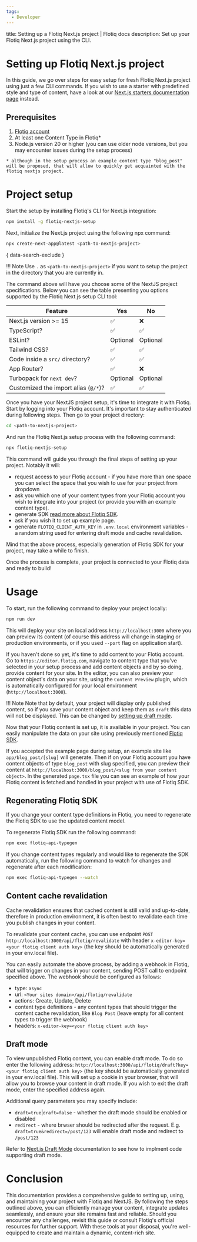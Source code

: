 ```yaml
---
tags:
  - Developer
---
```


title: Setting up a Flotiq Next.js project | Flotiq docs
description: Set up your Flotiq Next.js project using the CLI.

# Setting up Flotiq Next.js project

In this guide, we go over steps for easy setup for fresh Flotiq Next.js project using just a few CLI commands. If you wish to use a starter with predefined style and type of content, have a look at our [Next.js starters documentation page](/docs/Universe/nextjs/nextjs-starters/) instead.

## Prerequisites

1. [Flotiq account](https://editor.flotiq.com)
2. At least one Content Type in Flotiq*
3. Node.js version 20 or higher (you can use older node versions, but you may encounter issues during the setup process)

`* although in the setup process an example content type "blog_post" will be proposed, that will allow to quickly get acquainted with the flotiq nextjs project.`

# Project setup

Start the setup by installing Flotiq's CLI for Next.js integration:

```bash
npm install -g flotiq-nextjs-setup
```

Next, initialize the Next.js project using the following npx command:

```bash
npx create-next-app@latest <path-to-nextjs-project>
```
{ data-search-exclude }

!!! Note
    Use `.` as `<path-to-nextjs-project>` if you want to setup the project in the directory that you are currently in.

The command above will have you choose some of the NextJS project specifications. Below you can see the table presenting you options supported by the Flotiq Next.js setup CLI tool:

| Feature                                  | Yes | No  |
|------------------------------------------|-----|-----|
| Next.js version >= 15                    | ✅  | ❌  |
| TypeScript?                              | ✅  | ✅  |
| ESLint?                                  | Optional | Optional |
| Tailwind CSS?                            | ✅  | ✅  |
| Code inside a `src/` directory?          | ✅  | ✅  |
| App Router?                              | ✅  | ❌  |
| Turbopack for `next dev`?                | Optional | Optional |
| Customized the import alias (`@/*`)?     | ✅  | ✅  |

Once you have your NextJS project setup, it's time to integrate it with Flotiq. Start by logging into your Flotiq account. It's important to stay authenticated during following steps. Then go to your project directory:

```bash
cd <path-to-nextjs-project>
```

And run the Flotiq Next.js setup process with the following command:

```bash
npx flotiq-nextjs-setup
```

This command will guide you through the final steps of setting up your project. Notably it will:

* request access to your Flotiq account - if you have more than one space you can select the space that you wish to use for your project from dropdown
* ask you which one of your content types from your Flotiq account you wish to integrate into your project (or provide you with an example content type).
* generate SDK [read more about Flotiq SDK](/docs/API/generate-package/sdk-nodejs/).
* ask if you wish it to set up example page.
* generate `FLOTIQ_CLIENT_AUTH_KEY` in `.env.local` environment variables - a random string used for entering draft mode and cache revalidation.

Mind that the above process, especially generation of Flotiq SDK for your project, may take a while to finish.

Once the process is complete, your project is connected to your Flotiq data and ready to build!

# Usage

To start, run the following command to deploy your project locally:

```bash
npm run dev
```

This will deploy your site on local address `http://localhost:3000` where you can preview its content (of course this address will change in staging or production environments, or if you used `--port` flag on application start).

If you haven't done so yet, it's time to add content to your Flotiq account. Go to `https://editor.flotiq.com`, navigate to content type that you've selected in your setup process and add content objects and by so doing, provide content for your site. In the editor, you can also preview your content object's data on your site, using the `Content Preview` plugin, which is automatically configured for your local environment (`http://localhost:3000`).

!!! Note
    Note that by default, your project will display only published content, so if you save your content object and keep them as `draft` this data will not be displayed.
    This can be changed by [setting up draft mode](#draft-mode).

Now that your Flotiq content is set up, it is available in your project. You can easily manipulate the data on your site using previously mentioned [Flotiq SDK](/docs/API/generate-package/sdk-nodejs/).

If you accepted the example page during setup, an example site like `app/blog_post/[slug]` will generate. Then if on your Flotiq account you have content objects of type `blog_post` with slug specified, you can preview their content at `http://localhost:3000/blog_post/<slug from your content object>`. In the generated `page.tsx` file you can see an example of how your Flotiq content is fetched and handled in your project with use of Flotiq SDK.

## Regenerating Flotiq SDK

If you change your content type definitions in Flotiq, you need to regenerate the Flotiq SDK to use the updated content model.

To regenerate Flotiq SDK run the following command:

```bash
npm exec flotiq-api-typegen
```

If you change content types regularly and would like to regenerate the SDK automatically, run the following command to watch for changes and regenerate after each modification:

```bash
npm exec flotiq-api-typegen --watch
```

## Content cache revalidation

Cache revalidation ensures that cached content is still valid and up-to-date, therefore in production environment, it is often best to revalidate each time you publish changes in your content.

To revalidate your content cache, you can use endpoint `POST http://localhost:3000/api/flotiq/revalidate` with header `x-editor-key=<your flotiq client auth key>` (the key should be automatically generated in your env.local file).

You can easily automate the above process, by adding a webhook in Flotiq, that will trigger on changes in your content, sending POST call to endpoint specified above. The webhook should be configured as follows:

* type: `async`
* url: `<Your sites domain>/api/flotiq/revalidate`
* actions: Create, Update, Delete
* content type definitions - any content types that should trigger the content cache revalidation, like `Blog Post` (leave empty for all content types to trigger the webhook)
* headers: `x-editor-key=<your flotiq client auth key>`

## Draft mode

To view unpublished Flotiq content, you can enable draft mode. To do so enter the following address: `http://localhost:3000/api/flotiq/draft?key=<your flotiq client auth key>` (the key should be automatically generated in your env.local file). This will set up a cookie in your browser, that will allow you to browse your content in draft mode. If you wish to exit the draft mode, enter the specified address again.

Additional query parameters you may specify include:

* `draft=true`|`draft=false` - whether the draft mode should be enabled or disabled
* `redirect` - where brwser should be redirected after the request. E.g. `draft=true&redirect=/post/123` will enable draft mode and redirect to `/post/123`

Refer to [Next.js Draft Mode](https://nextjs.org/docs/app/building-your-application/configuring/draft-mode) documentation to see how to implment code supporting draft mode.

# Conclusion

This documentation provides a comprehensive guide to setting up, using, and maintaining your project with Flotiq and NextJS. By following the steps outlined above, you can efficiently manage your content, integrate updates seamlessly, and ensure your site remains fast and reliable. Should you encounter any challenges, revisit this guide or consult Flotiq's official resources for further support. With these tools at your disposal, you're well-equipped to create and maintain a dynamic, content-rich site.
